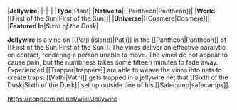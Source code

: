 |**Jellywire**|
|-|-|
|**Type**|Plant|
|**Native to**|[[Pantheon\|Pantheon]]|
|**World**|[[First of the Sun\|First of the Sun]]|
|**Universe**|[[Cosmere\|Cosmere]]|
|**Featured In**|*Sixth of the Dusk*|

**Jellywire** is a vine on [[Patji (island)\|Patji]] in the [[Pantheon\|Pantheon]] of [[First of the Sun\|First of the Sun]].
The vines deliver an effective paralytic on contact, rendering a person unable to move. The vines do not appear to cause pain, but the numbness takes some fifteen minutes to fade away. Experienced [[Trapper\|trappers]] are able to weave the vines into nets to create traps. [[Vathi\|Vathi]] gets trapped in a jellywire net that [[Sixth of the Dusk\|Sixth of the Dusk]] set up outside one of his [[Safecamp\|safecamps]].



https://coppermind.net/wiki/Jellywire
